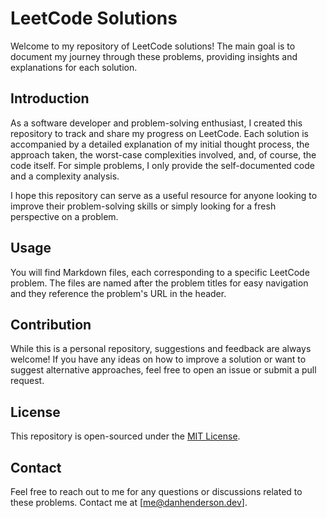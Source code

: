 LeetCode Solutions
==================

Welcome to my repository of LeetCode solutions! The main goal is to document my journey through these problems, providing insights and explanations for each solution.


Introduction
------------

As a software developer and problem-solving enthusiast, I created this repository to track and share my progress on LeetCode. Each solution is accompanied by a detailed explanation of my initial thought process, the approach taken, the worst-case complexities involved, and, of course, the code itself. For simple problems, I only provide the self-documented code and a complexity analysis.

I hope this repository can serve as a useful resource for anyone looking to improve their problem-solving skills or simply looking for a fresh perspective on a problem.

Usage
-----
You will find Markdown files, each corresponding to a specific LeetCode problem. The files are named after the problem titles for easy navigation and they reference the problem's URL in the header.

Contribution
------------

While this is a personal repository, suggestions and feedback are always welcome! If you have any ideas on how to improve a solution or want to suggest alternative approaches, feel free to open an issue or submit a pull request.

License
-------

This repository is open-sourced under the [MIT License](LICENSE.md).

Contact
-------

Feel free to reach out to me for any questions or discussions related to these problems. Contact me at \[me@danhenderson.dev\].